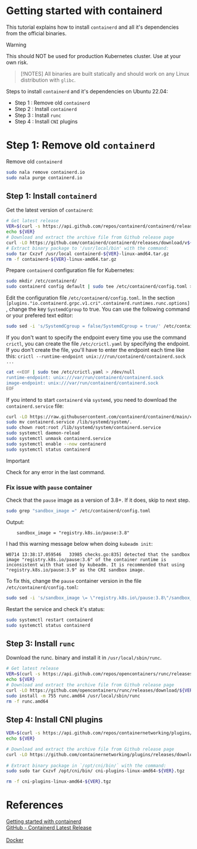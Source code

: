 # Getting started with containerd
This tutorial explains how to install `containerd` and all it's dependencies from the official binaries.

> [!WARNING]  
> This should NOT be used for production Kubernetes cluster. Use at your own risk.

> [!NOTES]
>All binaries are built statically and should work on any Linux distribution with `glibc`.

Steps to install `containerd` and it's dependencies on Ubuntu 22.04:
- Step 1 : Remove old `containerd`
- Step 2 : Install `containerd`
- Step 3 : Install `runc`
- Step 4 : Install `CNI` plugins

# Step 1: Remove old `containerd`
Remove old `containerd`
```sh
sudo nala remove containerd.io
sudo nala purge containerd.io
```

## Step 1: Install `containerd`
Get the latest version of `containerd`:
```sh
# Get latest release
VER=$(curl -s https://api.github.com/repos/containerd/containerd/releases/latest | grep tag_name | cut -d '"' -f 4|sed 's/v//g')
echo ${VER}
# Download and extract the archive file from Github release page
curl -LO https://github.com/containerd/containerd/releases/download/v${VER}/containerd-${VER}-linux-amd64.tar.gz
# Extract binary package to '/usr/local/bin' with the command:
sudo tar Cxzvf /usr/local containerd-${VER}-linux-amd64.tar.gz
rm -f containerd-${VER}-linux-amd64.tar.gz
```

Prepare `containerd` configuration file for Kubernetes:
```sh
sudo mkdir /etc/containerd/
sudo containerd config default | sudo tee /etc/containerd/config.toml > /dev/null
```

Edit the configuration file `/etc/containerd/config.toml`. In the section `[plugins."io.containerd.grpc.v1.cri".containerd.runtimes.runc.options]`, change the key `SystemdCgroup` to true. You can use the following command or your prefered text editor:
```sh
sudo sed -i 's/SystemdCgroup = false/SystemdCgroup = true/' /etc/containerd/config.toml
```

If you don't want to specify the endpoint every time you use the command `crictl`, you can create the file `/etc/crictl.yaml` by specifying the endpoint. If you don't create the file, you'll have to enter the endpoint each time like this: `crictl --runtime-endpoint unix:///run/containerd/containerd.sock ...`
```sh
cat <<EOF | sudo tee /etc/crictl.yaml > /dev/null
runtime-endpoint: unix:///var/run/containerd/containerd.sock
image-endpoint: unix:///var/run/containerd/containerd.sock
EOF
```

If you intend to start `containerd` via `systemd`, you need to download the `containerd.service` file:
```sh
curl -LO https://raw.githubusercontent.com/containerd/containerd/main/containerd.service
sudo mv containerd.service /lib/systemd/system/.
sudo chown root:root /lib/systemd/system/containerd.service
sudo systemctl daemon-reload
sudo systemctl unmask containerd.service
sudo systemctl enable --now containerd
sudo systemctl status containerd
```

> [!IMPORTANT]  
> Check for any error in the last command.

### Fix issue with `pause` container
Check that the `pause` image as a version of 3.8+. If it does, skip to next step.
```sh
sudo grep "sandbox_image =" /etc/containerd/config.toml
```

Output:
```
    sandbox_image = "registry.k8s.io/pause:3.8"
```

I had this warning message below when doing `kubeadm init`:
```
W0714 13:38:17.059546   33985 checks.go:835] detected that the sandbox image "registry.k8s.io/pause:3.6" of the container runtime is inconsistent with that used by kubeadm. It is recommended that using "registry.k8s.io/pause:3.9" as the CRI sandbox image.
```

To fix this, change the `pause` container version in the file `/etc/containerd/config.toml`:
```sh
sudo sed -i 's/sandbox_image \= \"registry.k8s.io\/pause:3.8\"/sandbox_image \= \"registry.k8s.io\/pause:3.9\"/' /etc/containerd/config.toml
```

Restart the service and check it's status:
```sh
sudo systemctl restart containerd
sudo systemctl status containerd
```

## Step 3: Install `runc`
Download the runc.<ARCH> binary and install it in `/usr/local/sbin/runc`.

```sh
# Get latest release
VER=$(curl -s https://api.github.com/repos/opencontainers/runc/releases/latest | grep tag_name | cut -d '"' -f 4)
echo ${VER}
# Download and extract the archive file from Github release page
curl -LO https://github.com/opencontainers/runc/releases/download/${VER}/runc.amd64
sudo install -m 755 runc.amd64 /usr/local/sbin/runc
rm -f runc.amd64
```

## Step 4: Install CNI plugins
```sh
VER=$(curl -s https://api.github.com/repos/containernetworking/plugins/releases/latest | grep tag_name | cut -d '"' -f 4)
echo ${VER}

# Download and extract the archive file from Github release page
curl -LO https://github.com/containernetworking/plugins/releases/download/${VER}/cni-plugins-linux-amd64-${VER}.tgz
 
# Extract binary package in `/opt/cni/bin/` with the command:
sudo sudo tar Cxzvf /opt/cni/bin/ cni-plugins-linux-amd64-${VER}.tgz

rm -f cni-plugins-linux-amd64-${VER}.tgz
```

# References
[Getting started with containerd](https://github.com/containerd/containerd/blob/main/docs/getting-started.md)  
[GitHub - Containerd Latest Release](https://github.com/containerd/containerd/releases)  
[](https://github.com/containernetworking/plugins)  
[Docker](https://download.docker.com/linux/ubuntu/dists/)  
